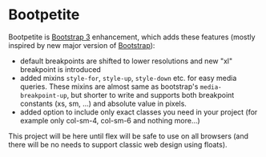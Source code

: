 # Bootpetite

Bootpetite is [Bootstrap 3](https://getbootstrap.com/docs/3.3/) enhancement, which adds these features (mostly inspired by new major version of [Bootstrap](https://getbootstrap.com/)):

- default breakpoints are shifted to lower resolutions and new "xl" breakpoint is introduced
- added mixins `style-for`, `style-up`, `style-down` etc. for easy media queries. These mixins are almost same as bootstrap's `media-breakpoint-up`, but shorter to write and supports both breakpoint constants (xs, sm, ...) and absolute value in pixels.
- added option to include only exact classes you need in your project (for example only col-sm-4, col-sm-6 and nothing more...)

This project will be here until flex will be safe to use on all browsers (and there will be no needs to support classic web design using floats).

